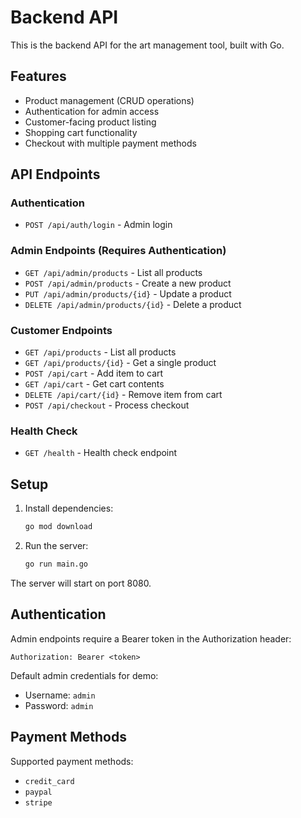 # Backend API

This is the backend API for the art management tool, built with Go.

## Features

- Product management (CRUD operations)
- Authentication for admin access
- Customer-facing product listing
- Shopping cart functionality
- Checkout with multiple payment methods

## API Endpoints

### Authentication
- `POST /api/auth/login` - Admin login

### Admin Endpoints (Requires Authentication)
- `GET /api/admin/products` - List all products
- `POST /api/admin/products` - Create a new product
- `PUT /api/admin/products/{id}` - Update a product
- `DELETE /api/admin/products/{id}` - Delete a product

### Customer Endpoints
- `GET /api/products` - List all products
- `GET /api/products/{id}` - Get a single product
- `POST /api/cart` - Add item to cart
- `GET /api/cart` - Get cart contents
- `DELETE /api/cart/{id}` - Remove item from cart
- `POST /api/checkout` - Process checkout

### Health Check
- `GET /health` - Health check endpoint

## Setup

1. Install dependencies:
   ```bash
   go mod download
   ```

2. Run the server:
   ```bash
   go run main.go
   ```

The server will start on port 8080.

## Authentication

Admin endpoints require a Bearer token in the Authorization header:
```
Authorization: Bearer <token>
```

Default admin credentials for demo:
- Username: `admin`
- Password: `admin`

## Payment Methods

Supported payment methods:
- `credit_card`
- `paypal`
- `stripe`
